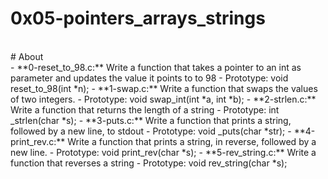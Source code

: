 # 0x05-pointers_arrays_strings
<br>
# About
<br>
- **0-reset_to_98.c:** Write a function that takes a pointer to an int as parameter and updates the value it points to to 98
	- Prototype: void reset_to_98(int *n);
- **1-swap.c:** Write a function that swaps the values of two integers.
	- Prototype: void swap_int(int *a, int *b);
- **2-strlen.c:** Write a function that returns the length of a string
	- Prototype: int _strlen(char *s);
- **3-puts.c:** Write a function that prints a string, followed by a new line, to stdout
	- Prototype: void _puts(char *str);
- **4-print_rev.c:** Write a function that prints a string, in reverse, followed by a new line.
	- Prototype: void print_rev(char *s);
- **5-rev_string.c:** Write a function that reverses a string
	- Prototype: void rev_string(char *s);
